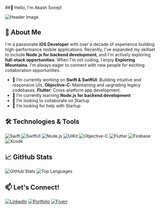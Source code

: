 ##👋 Hello, I'm Akash Soneji!

![Header Image](https://media4.giphy.com/media/v1.Y2lkPTc5MGI3NjExdTUza3htM2NmbGNia255cXVmZWN5M2UxcmUzeHNpeGlvNmhicmZkYSZlcD12MV9pbnRlcm5hbF9naWZfYnlfaWQmY3Q9Zw/Mp3y4McLBLA1W/giphy.gif)

## 🚀 About Me

I'm a passionate **iOS Developer** with over a decade of experience building high-performance mobile applications. Recently, I've expanded my skillset to include **Node.js for backend development**, and I'm actively exploring **full-stack opportunities**.
When I’m not coding, I enjoy **Exploring Mountains**. I'm always eager to connect with new people for exciting collaboration opportunities.

- 🔭 I’m currently working on **Swift & SwiftUI**: Building intuitive and responsive UIs. **Objective-C**: Maintaining and upgrading legacy codebases. **Flutter**: Cross-platform app development.
- 🌱 I’m currently learning **Node.js for backend development**
- 👯 I’m looking to collaborate on Startup
- 🤔 I’m looking for help with Startup

## 🛠️ Technologies & Tools

![Swift](https://img.shields.io/badge/Swift-FA7343?style=for-the-badge&logo=swift&logoColor=white)
![SwiftUI](https://img.shields.io/badge/SwiftUI-007AFF?style=for-the-badge&logo=swift&logoColor=white)
![Node.js](https://img.shields.io/badge/Node.js-43853D?style=for-the-badge&logo=node-dot-js&logoColor=white)
![UIKit](https://img.shields.io/badge/UIKit-333333?style=for-the-badge)
![Objective-C](https://img.shields.io/badge/Objective--C-4E4E4E?style=for-the-badge)
![Flutter](https://img.shields.io/badge/Flutter-02569B?style=for-the-badge&logo=flutter)
![Firebase](https://img.shields.io/badge/Firebase-FFCA28?style=for-the-badge&logo=firebase)
![Xcode](https://img.shields.io/badge/Xcode-1575F9?style=for-the-badge&logo=xcode&logoColor=white)

## 📈 GitHub Stats

![GitHub Stats](https://github-readme-stats.vercel.app/api?username=yourusername&show_icons=true&theme=radical)
![Top Languages](https://github-readme-stats.vercel.app/api/top-langs/?username=yourusername&layout=compact&theme=dracula)

## 📫 Let's Connect!

[![LinkedIn](https://img.shields.io/badge/LinkedIn-0077B5?style=for-the-badge&logo=linkedin)](https://www.linkedin.com/in/yourprofile)
[![Portfolio](https://img.shields.io/badge/Portfolio-FF6F61?style=for-the-badge&logo=codepen)](https://yourportfolio.com)
[![Fiverr](https://img.shields.io/badge/Fiverr-1DBF73?style=for-the-badge&logo=fiverr)](https://www.fiverr.com/yourprofile)

